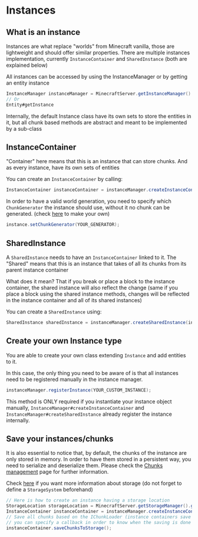 # Instances

## What is an instance

Instances are what replace "worlds" from Minecraft vanilla, those are lightweight and should offer similar properties. There are multiple instances implementation, currently `InstanceContainer` and `SharedInstance` \(both are explained below\)

All instances can be accessed by using the InstanceManager or by getting an entity instance

```java
InstanceManager instanceManager = MinecraftServer.getInstanceManager()
// Or
Entity#getInstance
```

Internally, the default Instance class have its own sets to store the entities in it, but all chunk based methods are abstract and meant to be implemented by a sub-class

## InstanceContainer

"Container" here means that this is an instance that can store chunks. And as every instance, have its own sets of entities

You can create an `InstanceContainer` by calling:

```java
InstanceContainer instanceContainer = instanceManager.createInstanceContainer();
```

In order to have a valid world generation, you need to specify which `ChunkGenerator` the instance should use, without it no chunk can be generated. \(check [here](https://github.com/Minestom/Minestom/wiki/Chunk-generator) to make your own\)

```java
instance.setChunkGenerator(YOUR_GENERATOR);
```

## SharedInstance

A `SharedInstance` needs to have an `InstanceContainer` linked to it. The "Shared" means that this is an instance that takes of all its chunks from its parent instance container

What does it mean? That if you break or place a block to the instance container, the shared instance will also reflect the change \(same if you place a block using the shared instance methods, changes will be reflected in the instance container and all of its shared instances\)

You can create a `SharedInstance` using:

```java
SharedInstance sharedInstance = instanceManager.createSharedInstance(instanceContainer);
```

## Create your own Instance type

You are able to create your own class extending `Instance` and add entities to it.

In this case, the only thing you need to be aware of is that all instances need to be registered manually in the instance manager.

```java
instanceManager.registerInstance(YOUR_CUSTOM_INSTANCE);
```

This method is ONLY required if you instantiate your instance object manually, `InstanceManager#createInstanceContainer` and `InstanceManager#createSharedInstance` already register the instance internally.

## Save your instances/chunks

It is also essential to notice that, by default, the chunks of the instance are only stored in memory. In order to have them stored in a persistent way, you need to serialize and deserialize them. Please check the [Chunks management](chunk-management.md) page for further information.

Check [here](../storage/persistent-data.md) if you want more information about storage \(do not forget to define a `StorageSystem` beforehand\)

```java
// Here is how to create an instance having a storage location
StorageLocation storageLocation = MinecraftServer.getStorageManager().getLocation("chunk_data");
InstanceContainer instanceContainer = instanceManager.createInstanceContainer(storageLocation);
// Save all chunks based on the IChunkLoader (instance containers save to the current storage location by default)
// you can specify a callback in order to know when the saving is done
instanceContainer.saveChunksToStorage();
```

